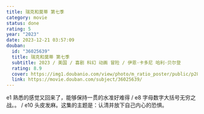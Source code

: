 ```yaml
---
title: 瑞克和莫蒂 第七季
category: movie
status: done
rating: 5
year: "2023"
date: 2023-12-21 03:57:09
douban:
  id: "36025639"
  title: 瑞克和莫蒂 第七季
  subtitle: 2023 / 美国 / 喜剧 科幻 动画 冒险 / 伊恩·卡多尼 哈利·贝尔登
  rating: 8.9
  cover: https://img1.doubanio.com/view/photo/m_ratio_poster/public/p2898731550.jpg
  link: https://movie.douban.com/subject/36025639/
---
```


e1 熟悉的感觉又回来了，能够保持一贯的水准好难得 / e8 字母数字大括号无穷之战。。 / e10 头皮发麻。这集的主题是：认清并放下自己内心的恐惧。